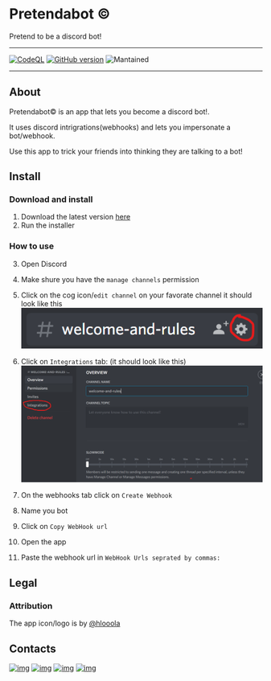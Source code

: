 # Pretendabot ©

Pretend to be a discord bot!

---
[![CodeQL](https://github.com/Advik-B/Pretendabot/actions/workflows/codeql-analysis.yml/badge.svg?branch=Master)](https://github.com/Advik-B/Pretendabot/actions/workflows/codeql-analysis.yml)
[![GitHub version](https://badge.fury.io/gh/Advik-B%2FPretendabot.svg)](https://badge.fury.io/gh/Advik-B%2FPretendabot)
![Mantained](https://img.shields.io/badge/Maintained%3F-yes-sucess.svg)

---

## About

Pretendabot© is an app that lets you become a discord bot!.

It uses discord intrigrations(webhooks) and lets you impersonate a bot/webhook.

Use this app to trick your friends into thinking they are talking to a bot!

## Install

### Download and install

1. Download the latest version [here](https://github.com/Advik-B/Pretendabot/releases)
2. Run the installer

### How to use

3. Open Discord
4. Make shure you have the `manage channels` permission
5. Click on the cog icon/`edit channel` on your favorate channel it should look like this
![img](image/README/1636566486910.png)

6. Click on `Integrations` tab: (it should look like this)
![img](image/README/1636566691454.png)
7. On the webhooks tab click on `Create Webhook`
6. Name you bot
8. Click on `Copy WebHook url`
9. Open the app
10. Paste the webhook url in `WebHook Urls seprated by commas:`

## Legal
### Attribution
The app icon/logo is by [@hlooola](https://www.cleanpng.com/users/@hlooola.html)

## Contacts

[![img](https://img.shields.io/badge/Slack-4A154B?style=for-the-badge&logo=slack&logoColor=white)](https://join.slack.com/t/newworkspace-v9m9347/shared_invite/zt-yh9sx01i-Te53Gy6nmYDuyBkp4Icu3Q)
[![img](https://img.shields.io/badge/ProtonMail-8B89CC?style=for-the-badge&logo=protonmail&logoColor=white)](mailto:advik.b@pm.com)
[![img](https://img.shields.io/badge/Gmail-D14836?style=for-the-badge&logo=gmail&logoColor=white)](mailto:advik.b@gmail.com)
[![img](https://img.shields.io/badge/Discord-7289DA?style=for-the-badge&logo=discord&logoColor=white)](https://discord.gg/MeRbqM8RTz)
